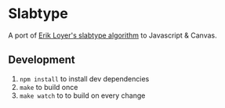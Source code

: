 # Slabtype

A port of [Erik Loyer's slabtype algorithm][algo] to Javascript & Canvas.

## Development

 1. `npm install` to install dev dependencies
 2. `make` to build once
 3. `make watch` to to build on every change

[algo]: http://erikloyer.com/index.php/blog/the_slabtype_algorithm_part_1_background/
